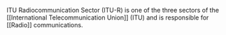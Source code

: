 ITU Radiocommunication Sector (ITU-R) is one of the three sectors of the [[International Telecommunication Union]] (ITU) and is responsible for [[Radio]] communications.